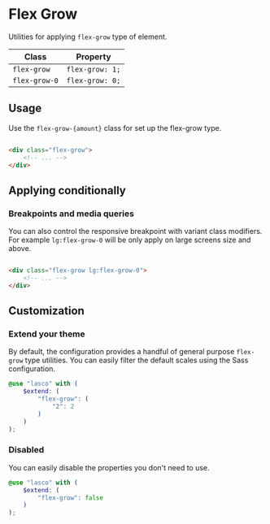 # Flex Grow

Utilities for applying `flex-grow` type of element.

| Class         | Property        |
|---------------|-----------------|
| `flex-grow`   | `flex-grow: 1;` |
| `flex-grow-0` | `flex-grow: 0;` |

## Usage

Use the `flex-grow-{amount}` class for set up the flex-grow type.

```html

<div class="flex-grow">
    <!-- ... -->
</div>
```

## Applying conditionally

### Breakpoints and media queries

You can also control the responsive breakpoint with variant class modifiers. For example `lg:flex-grow-0` will be only
apply on large screens size and above.

```html

<div class="flex-grow lg:flex-grow-0">
    <!-- ... -->
</div>
```

## Customization

### Extend your theme

By default, the configuration provides a handful of general purpose `flex-grow` type utilities. You can easily filter
the default scales using the Sass configuration.

```scss
@use "lasco" with (
    $extend: (
        "flex-grow": (
            "2": 2
        )
    )
);
```

### Disabled

You can easily disable the properties you don't need to use.

```scss
@use "lasco" with (
    $extend: (
        "flex-grow": false
    )
);
```
